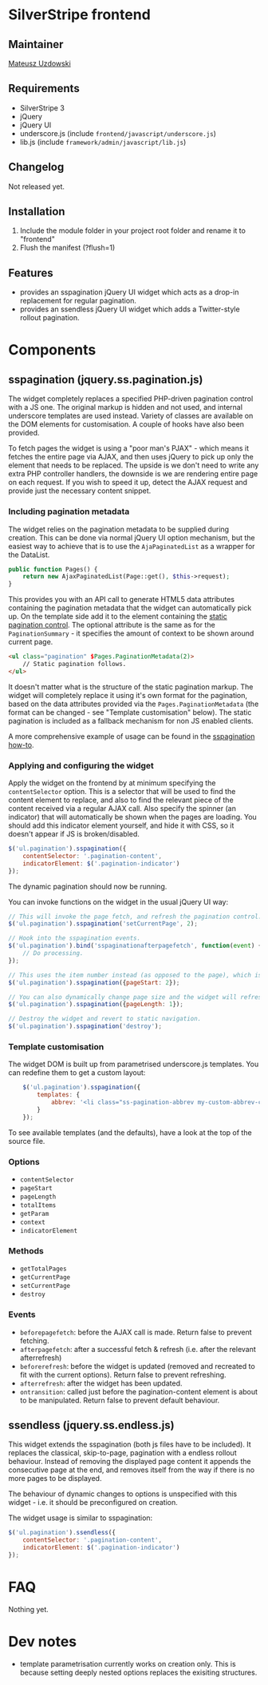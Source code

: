 # SilverStripe frontend

## Maintainer 

[Mateusz Uzdowski](mailto:mateusz@silverstripe.com)

## Requirements 

* SilverStripe 3
* jQuery
* jQuery UI
* underscore.js (include `frontend/javascript/underscore.js`)
* lib.js (include `framework/admin/javascript/lib.js`)

## Changelog

Not released yet.

## Installation

1. Include the module folder in your project root folder and rename it to "frontend"
1. Flush the manifest (?flush=1)

## Features

- provides an sspagination jQuery UI widget which acts as a drop-in replacement for regular pagination.
- provides an ssendless jQuery UI widget which adds a Twitter-style rollout pagination. 

# Components

## sspagination (jquery.ss.pagination.js)

The widget completely replaces a specified PHP-driven pagination control with a JS one. The original markup is hidden
and not used, and internal underscore templates are used instead. Variety of classes are available on the DOM elements
for customisation. A couple of hooks have also been provided. 

To fetch pages the widget is using a "poor man's PJAX" - which means it fetches the entire page via AJAX, and then uses
jQuery to pick up only the element that needs to be replaced. The upside is we don't need to write any extra PHP
controller handlers, the downside is we are rendering entire page on each request. If you wish to speed it up, detect
the AJAX request and provide just the necessary content snippet.

### Including pagination metadata

The widget relies on the pagination metadata to be supplied during creation. This can be done via normal jQuery UI
option mechanism, but the easiest way to achieve that is to use the `AjaPaginatedList` as a wrapper for the DataList.

```php
public function Pages() {
	return new AjaxPaginatedList(Page::get(), $this->request);
}
```

This provides you with an API call to generate HTML5 data attributes containing the pagination metadata that the widget
can automatically pick up. On the template side add it to the element containing the [static pagination
control](http://doc.silverstripe.org/framework/en/howto/pagination). The optional attribute is the same as for the
`PaginationSummary` - it specifies the amount of context to be shown around current page.

```html
<ul class="pagination" $Pages.PaginationMetadata(2)>
	// Static pagination follows.
</ul>
```

It doesn't matter what is the structure of the static pagination markup. The widget will completely replace it using
it's own format for the pagination, based on the data attributes provided via the `Pages.PaginationMetadata` (the format
can be changed - see "Template customisation" below). The static pagination is included as a fallback mechanism for non
JS enabled clients.

A more comprehensive example of usage can be found in the [sspagination how-to](docs/sspagination-how-to.md).

### Applying and configuring the widget

Apply the widget on the frontend by at minimum specifying the `contentSelector` option. This is a selector that will be
used to find the content element to replace, and also to find the relevant piece of the content received via a regular
AJAX call. Also specify the spinner (an indicator) that will automatically be shown when the pages are loading. You
should add this indicator element yourself, and hide it with CSS, so it doesn't appear if JS is broken/disabled.

```js
$('ul.pagination').sspagination({
	contentSelector: '.pagination-content',
	indicatorElement: $('.pagination-indicator')
});
```

The dynamic pagination should now be running.

You can invoke functions on the widget in the usual jQuery UI way:

```js
// This will invoke the page fetch, and refresh the pagination control.
$('ul.pagination').sspagination('setCurrentPage', 2);

// Hook into the sspagination events.
$('ul.pagination').bind('sspaginationafterpagefetch', function(event) {
	// Do processing.
});

// This uses the item number instead (as opposed to the page), which is how the backend handles the pagination.
$('ul.pagination').sspagination({pageStart: 2});

// You can also dynamically change page size and the widget will refresh itself accordingly (this does not invoke a fetch).
$('ul.pagination').sspagination({pageLength: 1});

// Destroy the widget and revert to static navigation.
$('ul.pagination').sspagination('destroy');
```

### Template customisation

The widget DOM is built up from parametrised underscore.js templates. You can redefine them to get a custom layout:

```js
	$('ul.pagination').sspagination({
		templates: {
			abbrev: '<li class="ss-pagination-abbrev my-custom-abbrev-class">…</li>'
		}
	});
```

To see available templates (and the defaults), have a look at the top of the source file.

### Options

* `contentSelector`
* `pageStart`
* `pageLength`
* `totalItems`
* `getParam`
* `context`
* `indicatorElement`

### Methods

* `getTotalPages`
* `getCurrentPage`
* `setCurrentPage`
* `destroy`

### Events

* `beforepagefetch`: before the AJAX call is made. Return false to prevent fetching.
* `afterpagefetch`: after a successful fetch & refresh (i.e. after the relevant afterrefresh)
* `beforerefresh`: before the widget is updated (removed and recreated to fit with the current options). Return false to
prevent refreshing.
* `afterrefresh`: after the widget has been updated.
* `ontransition`: called just before the pagination-content element is about to be manipulated. Return false to prevent
default behaviour.

## ssendless (jquery.ss.endless.js)

This widget extends the sspagination (both js files have to be included). It replaces the classical, skip-to-page,
pagination with a endless rollout behaviour. Instead of removing the displayed page content it appends the consecutive
page at the end, and removes itself from the way if there is no more pages to be displayed.

The behaviour of dynamic changes to options is unspecified with this widget - i.e. it should be preconfigured on
creation.

The widget usage is similar to sspagination:

```js
$('ul.pagination').ssendless({
	contentSelector: '.pagination-content',
	indicatorElement: $('.pagination-indicator')
});
```

# FAQ

Nothing yet.

# Dev notes

* template parametrisation currently works on creation only. This is because setting deeply nested options replaces the
exisiting structures.

